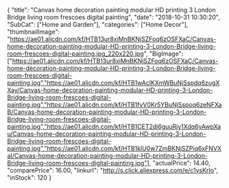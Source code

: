 {
	"title": "Canvas home decoration painting modular HD printing 3 London Bridge living room frescoes digital painting",
	"date": "2018-10-31 10:30:20",
	"SubCat": ["Home and Garden"],
	"categories": ["Home Decor"],
	"thumbnailImage": "https://ae01.alicdn.com/kf/HTB13ur8xiMnBKNjSZFoq6zOSFXaC/Canvas-home-decoration-painting-modular-HD-printing-3-London-Bridge-living-room-frescoes-digital-painting.jpg_220x220.jpg",
	"BigImage": ["https://ae01.alicdn.com/kf/HTB13ur8xiMnBKNjSZFoq6zOSFXaC/Canvas-home-decoration-painting-modular-HD-printing-3-London-Bridge-living-room-frescoes-digital-painting.jpg","https://ae01.alicdn.com/kf/HTB1wAclKXmWBuNjSspdq6zugXXay/Canvas-home-decoration-painting-modular-HD-printing-3-London-Bridge-living-room-frescoes-digital-painting.jpg","https://ae01.alicdn.com/kf/HTB1fvV0Kr5YBuNjSspoq6zeNFXaB/Canvas-home-decoration-painting-modular-HD-printing-3-London-Bridge-living-room-frescoes-digital-painting.jpg","https://ae01.alicdn.com/kf/HTB1CET2di6guuRjy1Xdq6yAwpXau/Canvas-home-decoration-painting-modular-HD-printing-3-London-Bridge-living-room-frescoes-digital-painting.jpg","https://ae01.alicdn.com/kf/HTB1klU0w7ZmBKNjSZPiq6xFNVXaI/Canvas-home-decoration-painting-modular-HD-printing-3-London-Bridge-living-room-frescoes-digital-painting.jpg"],
	"actualPrice": 14.40,
	"comparePrice": 16.00,
	"linkurl": "http://s.click.aliexpress.com/e/c1ysKrIo",
	"inStock": 120
}
